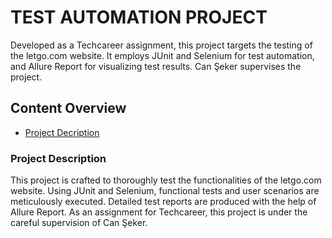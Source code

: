 <h1>TEST AUTOMATION PROJECT</h1>
<p>Developed as a Techcareer assignment, this project targets the testing of the letgo.com website. It employs JUnit and Selenium for test automation, and Allure Report for visualizing test results. Can Şeker supervises the project.</p>

<h2>Content Overview</h2>
<ul>
  <li> <a href="#description">Project Decription</a></li>
</ul>
<h3>Project Description</h3>
<p>This project is crafted to thoroughly test the functionalities of the letgo.com website. Using JUnit and Selenium, functional tests and user scenarios are meticulously executed. Detailed test reports are produced with the help of Allure Report. As an assignment for Techcareer, this project is under the careful supervision of Can Şeker.</p>
